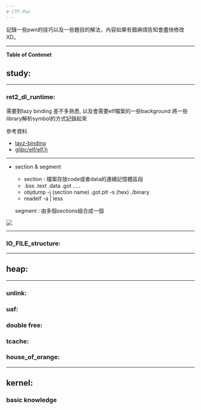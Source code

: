 ```yaml
---
# CTF-Pwn 
--- 
```

記錄一些pwn的技巧以及一些題目的解法，內容如果有錯麻煩告知會盡快修改XD。

---

**Table of Contenet**


## study:
---
### ret2_dl_runtime:

需要對lazy binding 差不多熟悉, 以及會需要elf檔案的一些background
將一些library解析symbol的方式記錄起來


參考資料
- [layz-binding](http://wthung2.blogspot.com/2010/03/elf-lazy-binding.html)
- [glibc/elf/elf.h](https://code.woboq.org/userspace/glibc/elf/elf.h.html)

---
* section & segment
  *   section : 檔案存放code或者data的連續記憶體區段
  *    .bss .text .data .got .....
  *    objdump -j (section name) .got.plt -s (hex) ./binary
  *    readelf -a | less 
  
  segment : 由多個sections組合成一個

![](https://i.imgur.com/PdPn1PU.png)


---
### IO_FILE_structure:
---
## heap:
---
### unlink:

### uaf:

### double free:

### tcache:

### house_of_orange:

---
## kernel:

### basic knowledge

